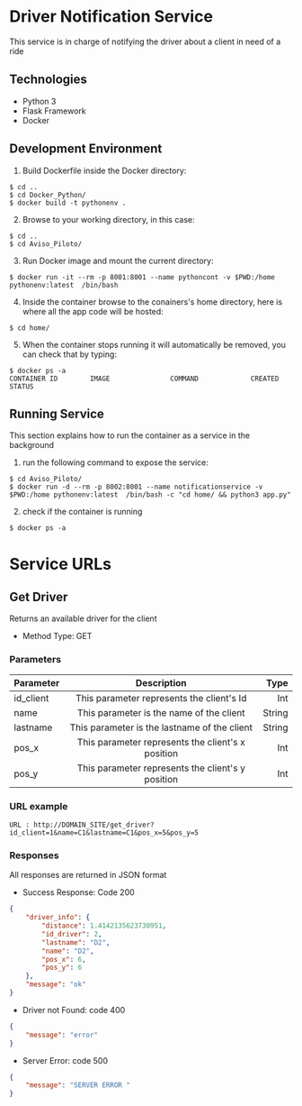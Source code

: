 # Driver Notification Service
This service is in charge of notifying the driver about a client in need of a ride

## Technologies
* Python 3
* Flask Framework
* Docker

## Development Environment
1. Build Dockerfile inside the Docker directory:
```docker
$ cd ..
$ cd Docker_Python/
$ docker build -t pythonenv .
```
2. Browse to your working directory, in this case:
```
$ cd ..
$ cd Aviso_Piloto/
```
3. Run Docker image and mount the current directory:
```docker
$ docker run -it --rm -p 8001:8001 --name pythoncont -v $PWD:/home pythonenv:latest  /bin/bash
```
4. Inside the container browse to the conainers's home directory, here is where all the app code will be hosted:
```
$ cd home/
```
5. When the container stops running it will automatically be removed, you can check that by typing:
```docker
$ docker ps -a
CONTAINER ID        IMAGE               COMMAND             CREATED          STATUS
```
## Running Service
This section explains how to run the container as a service in the background
1. run the following command to expose the service:
```docker
$ cd Aviso_Piloto/
$ docker run -d --rm -p 8002:8001 --name notificationservice -v $PWD:/home pythonenv:latest  /bin/bash -c "cd home/ && python3 app.py"
```
2. check if the container is running
```docker
$ docker ps -a
```
# Service URLs

## Get Driver
Returns an available driver for the client
* Method Type: GET

### Parameters
<!---->
| Parameter     | Description | Type    |
| :---          |    :----:   |          ---: |
| id_client     | This parameter represents the client's Id      | Int   |
| name          | This parameter is the name of the client       | String   |
| lastname      | This parameter is the lastname of the client   | String   |
| pos_x         | This parameter represents the client's x position | Int   |
| pos_y         | This parameter represents the client's y position | Int   |
<!---->

### URL example
```
URL : http://DOMAIN_SITE/get_driver?id_client=1&name=C1&lastname=C1&pos_x=5&pos_y=5
```
### Responses
All responses are returned in JSON format
* Success Response: Code 200
```json
{
    "driver_info": {
        "distance": 1.4142135623730951,
        "id_driver": 2,
        "lastname": "D2",
        "name": "D2",
        "pos_x": 6,
        "pos_y": 6
    },
    "message": "ok"
}
```
* Driver not Found: code 400
```json
{
    "message": "error"
}
```
* Server Error: code 500
```json
{
    "message": "SERVER ERROR "
}
```